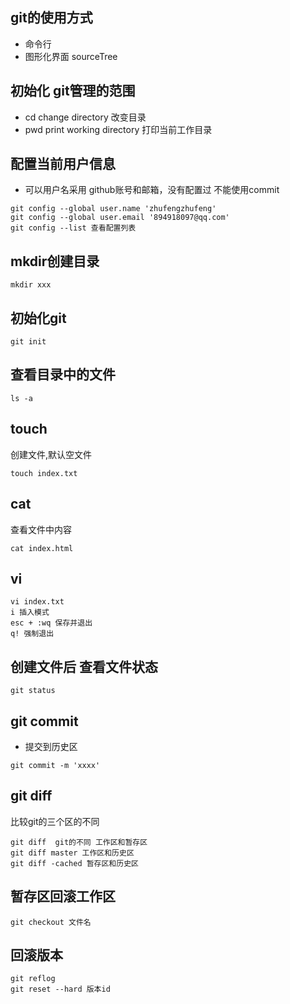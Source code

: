 ## git的使用方式 
- 命令行 
- 图形化界面 sourceTree

## 初始化 git管理的范围
- cd change directory 改变目录
- pwd print working directory 打印当前工作目录

## 配置当前用户信息
- 可以用户名采用 github账号和邮箱，没有配置过 不能使用commit
```
git config --global user.name 'zhufengzhufeng'
git config --global user.email '894918097@qq.com'
git config --list 查看配置列表
``` 

## mkdir创建目录
```
mkdir xxx
```

## 初始化git
```
git init
```
## 查看目录中的文件
```
ls -a
```

## touch 
创建文件,默认空文件
```
touch index.txt
```

## cat
查看文件中内容
```
cat index.html
```

## vi
```
vi index.txt
i 插入模式
esc + :wq 保存并退出
q! 强制退出
```

## 创建文件后 查看文件状态
```
git status
```

## git commit 
- 提交到历史区
```
git commit -m 'xxxx'
```

## git diff
比较git的三个区的不同
```
git diff  git的不同 工作区和暂存区
git diff master 工作区和历史区
git diff -cached 暂存区和历史区
```

## 暂存区回滚工作区
```
git checkout 文件名
```

## 回滚版本
```
git reflog
git reset --hard 版本id
```


